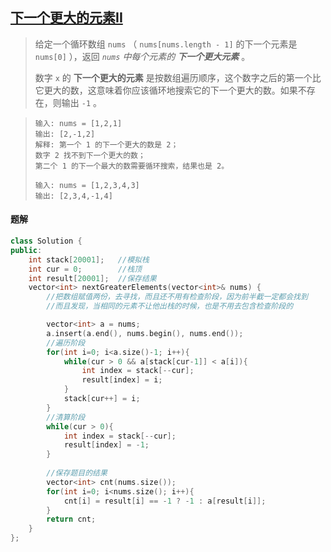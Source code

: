 ## [下一个更大的元素II](https://leetcode.cn/problems/next-greater-element-ii/description/)

> 给定一个循环数组 `nums` （ `nums[nums.length - 1]` 的下一个元素是 `nums[0]` ），返回 *`nums` 中每个元素的 **下一个更大元素*** 。
>
> 数字 `x` 的 **下一个更大的元素** 是按数组遍历顺序，这个数字之后的第一个比它更大的数，这意味着你应该循环地搜索它的下一个更大的数。如果不存在，则输出 `-1` 。

> ```
> 输入: nums = [1,2,1]
> 输出: [2,-1,2]
> 解释: 第一个 1 的下一个更大的数是 2；
> 数字 2 找不到下一个更大的数； 
> 第二个 1 的下一个最大的数需要循环搜索，结果也是 2。
> ```
>
> ```
> 输入: nums = [1,2,3,4,3]
> 输出: [2,3,4,-1,4]
> ```

#### 题解

```c++
class Solution {
public:
    int stack[20001];   //模拟栈
    int cur = 0;        //栈顶
    int result[20001];  //保存结果
    vector<int> nextGreaterElements(vector<int>& nums) {
        //把数组赋值两份，去寻找，而且还不用有检查阶段，因为前半截一定都会找到
        //而且发现，当相同的元素不让他出栈的时候，也是不用去包含检查阶段的

        vector<int> a = nums;
        a.insert(a.end(), nums.begin(), nums.end());
        //遍历阶段
        for(int i=0; i<a.size()-1; i++){
            while(cur > 0 && a[stack[cur-1]] < a[i]){
                int index = stack[--cur];
                result[index] = i;
            }
            stack[cur++] = i;
        }
        //清算阶段
        while(cur > 0){
            int index = stack[--cur];
            result[index] = -1;
        }
        
        //保存题目的结果
        vector<int> cnt(nums.size());
        for(int i=0; i<nums.size(); i++){
            cnt[i] = result[i] == -1 ? -1 : a[result[i]];
        }
        return cnt;
    }
};
```

